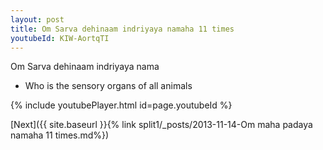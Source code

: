 ```yaml
---
layout: post
title: Om Sarva dehinaam indriyaya namaha 11 times
youtubeId: KIW-AortqTI
---
```

 
 
Om Sarva dehinaam indriyaya nama 
 
 -  Who is the sensory organs of all animals 
 
  
 
  
 
 
 
 
 
 


{% include youtubePlayer.html id=page.youtubeId %}
 
[Next]({{ site.baseurl }}{% link  split1/_posts/2013-11-14-Om maha padaya namaha 11 times.md%})
 
